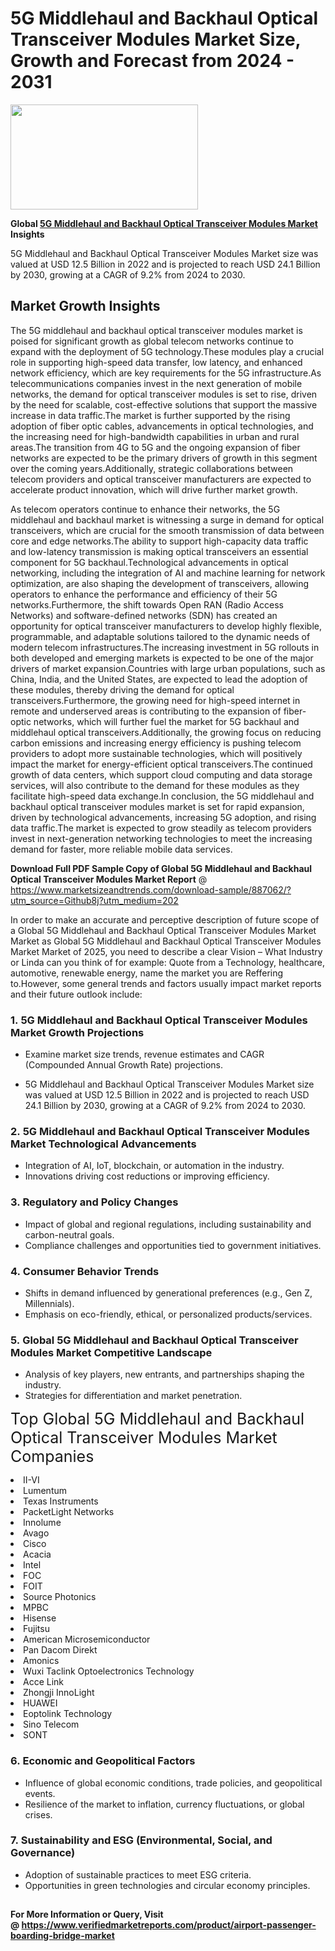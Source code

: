 <H1>5G Middlehaul and Backhaul Optical Transceiver Modules Market Size, Growth and Forecast from 2024 - 2031</H1><img class="aligncenter size-medium wp-image-584254" src="https://thirdeyenews.in/wp-content/uploads/2024/09/Global-Market-Research-300x168.jpeg" alt="" width="300" height="168" /><p><strong>Global&nbsp;<a href="https://www.marketsizeandtrends.com/download-sample/887062/?utm_source=Github8j?utm_medium=202">5G Middlehaul and Backhaul Optical Transceiver Modules Market</a> Insights</strong></p><p>5G Middlehaul and Backhaul Optical Transceiver Modules Market size was valued at USD 12.5 Billion in 2022 and is projected to reach USD 24.1 Billion by 2030, growing at a CAGR of 9.2% from 2024 to 2030.</p><p><h2>Market Growth Insights</h2> <p>The 5G middlehaul and backhaul optical transceiver modules market is poised for significant growth as global telecom networks continue to expand with the deployment of 5G technology.These modules play a crucial role in supporting high-speed data transfer, low latency, and enhanced network efficiency, which are key requirements for the 5G infrastructure.As telecommunications companies invest in the next generation of mobile networks, the demand for optical transceiver modules is set to rise, driven by the need for scalable, cost-effective solutions that support the massive increase in data traffic.The market is further supported by the rising adoption of fiber optic cables, advancements in optical technologies, and the increasing need for high-bandwidth capabilities in urban and rural areas.The transition from 4G to 5G and the ongoing expansion of fiber networks are expected to be the primary drivers of growth in this segment over the coming years.Additionally, strategic collaborations between telecom providers and optical transceiver manufacturers are expected to accelerate product innovation, which will drive further market growth.</p> <p>As telecom operators continue to enhance their networks, the 5G middlehaul and backhaul market is witnessing a surge in demand for optical transceivers, which are crucial for the smooth transmission of data between core and edge networks.The ability to support high-capacity data traffic and low-latency transmission is making optical transceivers an essential component for 5G backhaul.Technological advancements in optical networking, including the integration of AI and machine learning for network optimization, are also shaping the development of transceivers, allowing operators to enhance the performance and efficiency of their 5G networks.Furthermore, the shift towards Open RAN (Radio Access Networks) and software-defined networks (SDN) has created an opportunity for optical transceiver manufacturers to develop highly flexible, programmable, and adaptable solutions tailored to the dynamic needs of modern telecom infrastructures.The increasing investment in 5G rollouts in both developed and emerging markets is expected to be one of the major drivers of market expansion.Countries with large urban populations, such as China, India, and the United States, are expected to lead the adoption of these modules, thereby driving the demand for optical transceivers.Furthermore, the growing need for high-speed internet in remote and underserved areas is contributing to the expansion of fiber-optic networks, which will further fuel the market for 5G backhaul and middlehaul optical transceivers.Additionally, the growing focus on reducing carbon emissions and increasing energy efficiency is pushing telecom providers to adopt more sustainable technologies, which will positively impact the market for energy-efficient optical transceivers.The continued growth of data centers, which support cloud computing and data storage services, will also contribute to the demand for these modules as they facilitate high-speed data exchange.In conclusion, the 5G middlehaul and backhaul optical transceiver modules market is set for rapid expansion, driven by technological advancements, increasing 5G adoption, and rising data traffic.The market is expected to grow steadily as telecom providers invest in next-generation networking technologies to meet the increasing demand for faster, more reliable mobile data services.<p><span class=""><strong>Download Full PDF Sample Copy of Global 5G Middlehaul and Backhaul Optical Transceiver Modules Market Report</strong> @ <a href="https://www.marketsizeandtrends.com/download-sample/887062/?utm_source=Github8j?utm_medium=202" target="_blank">https://www.marketsizeandtrends.com/download-sample/887062/?utm_source=Github8j?utm_medium=202</a></span></p><p>In order to make an accurate and perceptive description of future scope of a Global&nbsp;5G Middlehaul and Backhaul Optical Transceiver Modules Market Market as Global&nbsp;5G Middlehaul and Backhaul Optical Transceiver Modules Market Market of 2025, you need to describe a clear Vision &ndash; What Industry or Linda can you think of for example: Quote from a Technology, healthcare, automotive, renewable energy, name the market you are Reffering to.However, some general trends and factors usually impact market reports and their future outlook include:</p><h3>1.&nbsp;<strong>5G Middlehaul and Backhaul Optical Transceiver Modules Market Growth Projections</strong></h3><ul><li>Examine market size trends, revenue estimates and CAGR (Compounded Annual Growth Rate) projections.</li><li><p>5G Middlehaul and Backhaul Optical Transceiver Modules Market size was valued at USD 12.5 Billion in 2022 and is projected to reach USD 24.1 Billion by 2030, growing at a CAGR of 9.2% from 2024 to 2030.</p></li></ul><h3>2.&nbsp;<strong>5G Middlehaul and Backhaul Optical Transceiver Modules Market Technological Advancements</strong></h3><ul><li>Integration of AI, IoT, blockchain, or automation in the industry.</li><li>Innovations driving cost reductions or improving efficiency.</li></ul><h3>3.&nbsp;<strong>Regulatory and Policy Changes</strong></h3><ul><li>Impact of global and regional regulations, including sustainability and carbon-neutral goals.</li><li>Compliance challenges and opportunities tied to government initiatives.</li></ul><h3>4.&nbsp;<strong>Consumer Behavior Trends</strong></h3><ul><li>Shifts in demand influenced by generational preferences (e.g., Gen Z, Millennials).</li><li>Emphasis on eco-friendly, ethical, or personalized products/services.</li></ul><h3>5.&nbsp;<strong>Global 5G Middlehaul and Backhaul Optical Transceiver Modules Market Competitive Landscape</strong></h3><ul><li>Analysis of key players, new entrants, and partnerships shaping the industry.</li><li>Strategies for differentiation and market penetration.</li></ul><p data-pm-slice="1 1 []"><span style="color: inherit; font-family: inherit; font-size: 25px;">Top Global 5G Middlehaul and Backhaul Optical Transceiver Modules Market Companies</span></p><div class="" data-test-id=""><p><li>II-VI</li><li> Lumentum</li><li> Texas Instruments</li><li> PacketLight Networks</li><li> Innolume</li><li> Avago</li><li> Cisco</li><li> Acacia</li><li> Intel</li><li> FOC</li><li> FOIT</li><li> Source Photonics</li><li> MPBC</li><li> Hisense</li><li> Fujitsu</li><li> American Microsemiconductor</li><li> Pan Dacom Direkt</li><li> Amonics</li><li> Wuxi Taclink Optoelectronics Technology</li><li> Acce Link</li><li> Zhongji InnoLight</li><li> HUAWEI</li><li> Eoptolink Technology</li><li> Sino Telecom</li><li> SONT</li></p></div><h3>6.&nbsp;<strong>Economic and Geopolitical Factors</strong></h3><ul><li>Influence of global economic conditions, trade policies, and geopolitical events.</li><li>Resilience of the market to inflation, currency fluctuations, or global crises.</li></ul><h3>7.&nbsp;<strong>Sustainability and ESG (Environmental, Social, and Governance)</strong></h3><ul><li>Adoption of sustainable practices to meet ESG criteria.</li><li>Opportunities in green technologies and circular economy principles.</li></ul><h2><strong style="font-size: 14px;">For More Information or Query, Visit @&nbsp;</strong><a style="background-color: #ffffff; font-size: 14px;" href="https://www.marketsizeandtrends.com/report/5g-middlehaul-and-backhaul-optical-transceiver-modules-market/" target="_blank">https://www.verifiedmarketreports.com/product/airport-passenger-boarding-bridge-market</a></h2>